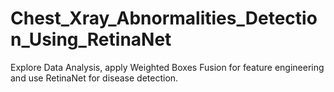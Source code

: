 # Chest_Xray_Abnormalities_Detection_Using_RetinaNet
Explore Data Analysis, apply Weighted Boxes Fusion for feature engineering and use RetinaNet for disease detection. 
